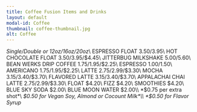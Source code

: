 ```yaml
---
title: Coffee Fusion Items and Drinks
layout: default
modal-id: Coffee 
thumbnail: coffee-thumbnail.jpg
alt: Coffee
---
```

*Single/Double or 12oz/16oz/20oz*\\
ESPRESSO FLOAT $3.50/$3.95\\
HOT CHOCOLATE FLOAT $3.50/$3.95/$4.45\\
JITTERBUG MILKSHAKE $5.00/$5.60\\
BEAN WERKS DRIP COFFEE $1.75/$1.95/$2.25\\
ESPRESSO $1.00/$1.50\\
AMERICANO $1.75/$1.95/$2.25\\
LATTE $2.75/$2.99/$3.30\\
MOCHA $3.15/$3.40/$3.70\\
FLAVORED LATTE $3.15/$3.40/$3.70\\
APPALACHAI CHAI LATTE $2.75/$2.99/$3.30\\
FLOAT $4.20\\
FIZZ $4.20\\
SMOOTHIES $4.20\\
BLUE SKY SODA $2.00\\
BLUE MOON WATER $2.00\\
*$0.75 per extra shot*\\
*$0.50 for Vegan Soy, Almond or Cocount Milk*\\
*$0.50 for Flavor Syrup*

